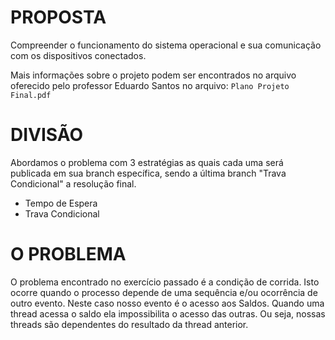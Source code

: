 # PROPOSTA
Compreender o funcionamento do sistema operacional e sua comunicação com os dispositivos
conectados.

Mais informações sobre o projeto podem ser encontrados no arquivo oferecido pelo professor Eduardo Santos no arquivo: `Plano Projeto Final.pdf` 

# DIVISÃO
Abordamos o problema com 3 estratégias as quais cada uma será publicada em sua branch específica, sendo a última branch "Trava Condicional" a resolução final.
- Tempo de Espera
- Trava Condicional

# O PROBLEMA
O problema encontrado no exercício passado é a condição de corrida. Isto ocorre quando o processo depende de uma sequência e/ou ocorrência de outro evento. Neste caso nosso evento é o acesso aos Saldos. 
Quando uma thread acessa o saldo ela impossibilita o acesso das outras. Ou seja, nossas threads são dependentes do resultado da thread anterior. 